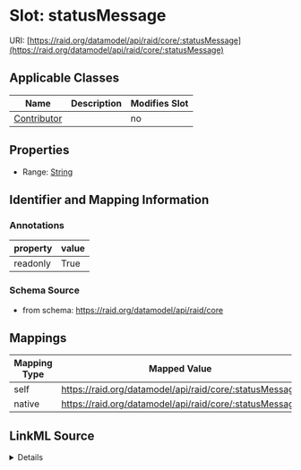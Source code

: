 

# Slot: statusMessage



URI: [https://raid.org/datamodel/api/raid/core/:statusMessage](https://raid.org/datamodel/api/raid/core/:statusMessage)



<!-- no inheritance hierarchy -->





## Applicable Classes

| Name | Description | Modifies Slot |
| --- | --- | --- |
| [Contributor](Contributor.md) |  |  no  |







## Properties

* Range: [String](String.md)





## Identifier and Mapping Information





### Annotations

| property | value |
| --- | --- |
| readonly | True |



### Schema Source


* from schema: https://raid.org/datamodel/api/raid/core




## Mappings

| Mapping Type | Mapped Value |
| ---  | ---  |
| self | https://raid.org/datamodel/api/raid/core/:statusMessage |
| native | https://raid.org/datamodel/api/raid/core/:statusMessage |




## LinkML Source

<details>
```yaml
name: statusMessage
annotations:
  readonly:
    tag: readonly
    value: true
from_schema: https://raid.org/datamodel/api/raid/core
rank: 1000
alias: statusMessage
owner: Contributor
domain_of:
- Contributor
range: string

```
</details>